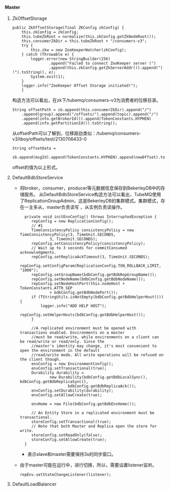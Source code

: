 #### Master

1. ZkOffsetStorage
   ```
   public ZkOffsetStorage(final ZKConfig zkConfig) {
       this.zkConfig = zkConfig;
       this.tubeZkRoot = normalize(this.zkConfig.getZkNodeRoot());
       this.consumerZkDir = this.tubeZkRoot + "/consumers-v3";
       try {
           this.zkw = new ZooKeeperWatcher(zkConfig);
       } catch (Throwable e) {
           logger.error(new StringBuilder(256)
                   .append("Failed to connect ZooKeeper server (")
                   .append(this.zkConfig.getZkServerAddr()).append(") !").toString(), e);
           System.exit(1);
       }
       logger.info("ZooKeeper Offset Storage initiated!");
       }
   ```
   构造方法可以看出，在zk下/tubemq/consumers-v3为消费者的位移目录。
   ```
   String offsetPath = sb.append(this.consumerZkDir).append("/")
       .append(group).append("/offsets/").append(topic).append("/")
       .append(info.getBrokerId()).append(TokenConstants.HYPHEN)
       .append(info.getPartitionId()).toString();
   ```
   从offsetPath可以了解到，位移路劲类似：/tubemq/consumers-v3/tboy/offsets/test/2130706433-0
   ```
   String offsetData =
       sb.append(msgId).append(TokenConstants.HYPHEN).append(newOffset).toString();
   ```
   offset的值为以上形式。
 
2. DefaultBdbStoreService
    - 将broker，consumer，producer等元数据信息保存到BekerleyDB中的存储服务。
   从DefaultBdbStoreService构造方法可以看出，TubeMQ使用了ReplicationGroupAdmin，这是BekerleyDB的集群模式。集群模式，存在一主多从，master负责读写
   ，从实例负责读操作。
      ```
        private void initEnvConfig() throws InterruptedException {
           repConfig = new ReplicationConfig();
           // #1
           TimeConsistencyPolicy consistencyPolicy = new TimeConsistencyPolicy(3, TimeUnit.SECONDS,
                   3, TimeUnit.SECONDS);
           repConfig.setConsistencyPolicy(consistencyPolicy);
           // Wait up to 3 seconds for commitConsumed acknowledgments.
           repConfig.setReplicaAckTimeout(3, TimeUnit.SECONDS);
           repConfig.setConfigParam(ReplicationConfig.TXN_ROLLBACK_LIMIT, "1000");
           repConfig.setGroupName(bdbConfig.getBdbRepGroupName());
           repConfig.setNodeName(bdbConfig.getBdbNodeName());
           repConfig.setNodeHostPort(this.nodeHost + TokenConstants.ATTR_SEP
                   + bdbConfig.getBdbNodePort());
           if (TStringUtils.isNotEmpty(bdbConfig.getBdbHelperHost())) {
               logger.info("ADD HELP HOST");
               repConfig.setHelperHosts(bdbConfig.getBdbHelperHost());
           }
    
           //A replicated environment must be opened with transactions enabled. Environments on a master
           //must be read/write, while environments on a client can be read/write or read/only. Since the
           //master's identity may change, it's most convenient to open the environment in the default
           //read/write mode. All write operations will be refused on the client though.
           envConfig = new EnvironmentConfig();
           envConfig.setTransactional(true);
           Durability durability =
                   new Durability(bdbConfig.getBdbLocalSync(), bdbConfig.getBdbReplicaSync(),
                           bdbConfig.getBdbReplicaAck());
           envConfig.setDurability(durability);
           envConfig.setAllowCreate(true);
    
           envHome = new File(bdbConfig.getBdbEnvHome());
    
           // An Entity Store in a replicated environment must be transactional.
           storeConfig.setTransactional(true);
           // Note that both Master and Replica open the store for write.
           storeConfig.setReadOnly(false);
           storeConfig.setAllowCreate(true);
        }
      ``` 
      - 表示slave和master需要保持3s的同步窗口。
   
    - 由于master可能在运行中，进行切换，所以，需要设置listener监听。
      ```
      repEnv.setStateChangeListener(listener);
      ```
3. DefaultLoadBalancer
   
          
    
 

